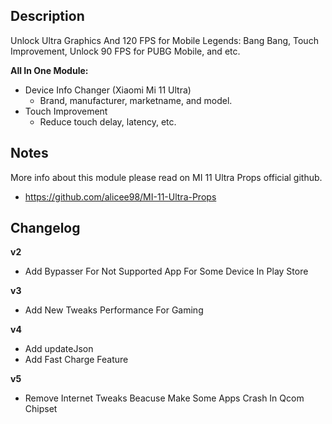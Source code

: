 ## Description
Unlock Ultra Graphics And 120 FPS for Mobile Legends: Bang Bang, Touch Improvement, Unlock 90 FPS for PUBG Mobile, and etc.

**All In One Module:**
* Device Info Changer (Xiaomi Mi 11 Ultra)
   * Brand, manufacturer, marketname, and model.
* Touch Improvement
   * Reduce touch delay, latency, etc.

## Notes
More info about this module please read on MI 11 Ultra Props official github.
* https://github.com/alicee98/MI-11-Ultra-Props

## Changelog
**v2**
* Add Bypasser For Not Supported App For Some Device In Play Store

**v3**
* Add New Tweaks Performance For Gaming

**v4**
* Add updateJson
* Add Fast Charge Feature

**v5**
* Remove Internet Tweaks Beacuse Make Some Apps Crash In Qcom Chipset

